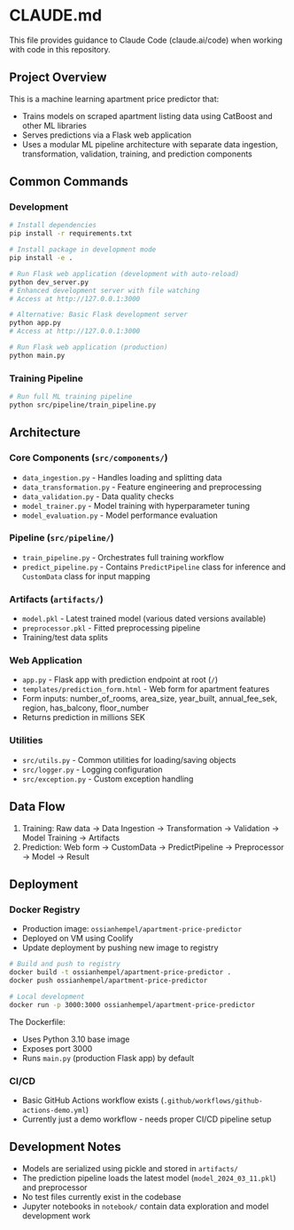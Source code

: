 # CLAUDE.md

This file provides guidance to Claude Code (claude.ai/code) when working with code in this repository.

## Project Overview

This is a machine learning apartment price predictor that:

- Trains models on scraped apartment listing data using CatBoost and other ML libraries
- Serves predictions via a Flask web application
- Uses a modular ML pipeline architecture with separate data ingestion, transformation, validation, training, and prediction components

## Common Commands

### Development
```bash
# Install dependencies
pip install -r requirements.txt

# Install package in development mode
pip install -e .

# Run Flask web application (development with auto-reload)
python dev_server.py
# Enhanced development server with file watching
# Access at http://127.0.0.1:3000

# Alternative: Basic Flask development server
python app.py
# Access at http://127.0.0.1:3000

# Run Flask web application (production)
python main.py
```

### Training Pipeline
```bash
# Run full ML training pipeline
python src/pipeline/train_pipeline.py
```

## Architecture

### Core Components (`src/components/`)

- `data_ingestion.py` - Handles loading and splitting data
- `data_transformation.py` - Feature engineering and preprocessing 
- `data_validation.py` - Data quality checks
- `model_trainer.py` - Model training with hyperparameter tuning
- `model_evaluation.py` - Model performance evaluation

### Pipeline (`src/pipeline/`)

- `train_pipeline.py` - Orchestrates full training workflow
- `predict_pipeline.py` - Contains `PredictPipeline` class for inference and `CustomData` class for input mapping

### Artifacts (`artifacts/`)

- `model.pkl` - Latest trained model (various dated versions available)
- `preprocessor.pkl` - Fitted preprocessing pipeline
- Training/test data splits

### Web Application

- `app.py` - Flask app with prediction endpoint at root (`/`)
- `templates/prediction_form.html` - Web form for apartment features
- Form inputs: number_of_rooms, area_size, year_built, annual_fee_sek, region, has_balcony, floor_number
- Returns prediction in millions SEK

### Utilities

- `src/utils.py` - Common utilities for loading/saving objects
- `src/logger.py` - Logging configuration
- `src/exception.py` - Custom exception handling

## Data Flow

1. Training: Raw data → Data Ingestion → Transformation → Validation → Model Training → Artifacts
2. Prediction: Web form → CustomData → PredictPipeline → Preprocessor → Model → Result

## Deployment

### Docker Registry
- Production image: `ossianhempel/apartment-price-predictor`
- Deployed on VM using Coolify
- Update deployment by pushing new image to registry

```bash
# Build and push to registry
docker build -t ossianhempel/apartment-price-predictor .
docker push ossianhempel/apartment-price-predictor

# Local development
docker run -p 3000:3000 ossianhempel/apartment-price-predictor
```

The Dockerfile:

- Uses Python 3.10 base image
- Exposes port 3000
- Runs `main.py` (production Flask app) by default

### CI/CD

- Basic GitHub Actions workflow exists (`.github/workflows/github-actions-demo.yml`)
- Currently just a demo workflow - needs proper CI/CD pipeline setup

## Development Notes

- Models are serialized using pickle and stored in `artifacts/`
- The prediction pipeline loads the latest model (`model_2024_03_11.pkl`) and preprocessor
- No test files currently exist in the codebase
- Jupyter notebooks in `notebook/` contain data exploration and model development work
